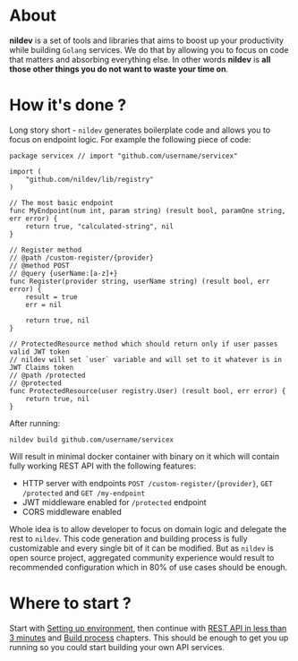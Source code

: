 # About

**nildev** is a set of tools and libraries that aims to boost up your productivity while building `Golang` services. We do that by allowing you to focus on code that matters and absorbing everything else. In other words **nildev** is **all those other things you do not want to waste your time on**.

# How it's done ?

Long story short - `nildev` generates boilerplate code and allows you to focus on endpoint logic. For example the following piece of code:

```
package servicex // import "github.com/username/servicex"

import (
	"github.com/nildev/lib/registry"
)

// The most basic endpoint
func MyEndpoint(num int, param string) (result bool, paramOne string, err error) {
    return true, "calculated-string", nil
}

// Register method
// @path /custom-register/{provider}
// @method POST
// @query {userName:[a-z]+}
func Register(provider string, userName string) (result bool, err error) {
    result = true
    err = nil

    return true, nil
}

// ProtectedResource method which should return only if user passes valid JWT token
// nildev will set `user` variable and will set to it whatever is in JWT Claims token
// @path /protected
// @protected
func ProtectedResource(user registry.User) (result bool, err error) {
    return true, nil
}
```

After running:

```
nildev build github.com/username/servicex
```

Will result in minimal docker container with binary on it which will contain fully working REST API with the following features:

* HTTP server with endpoints `POST /custom-register/{provider}`, `GET /protected` and `GET /my-endpoint`
* JWT middleware enabled for `/protected` endpoint
* CORS middleware enabled

Whole idea is to allow developer to focus on domain logic and delegate the rest to `nildev`. This code generation and building process is fully customizable and every single bit of it can be modified. But as `nildev` is open source project, aggregated community experience would result to recommended configuration which in 80% of use cases should be enough. 


# Where to start ?

Start with [Setting up environment](setting_up_environment.md), then continue with [REST API in less than 3 minutes](rest_api_in_less_than_3_minutes.md) and [Build process](build_rpocess.md) chapters. This should be enough to get you up running so you could start building your own API services.

